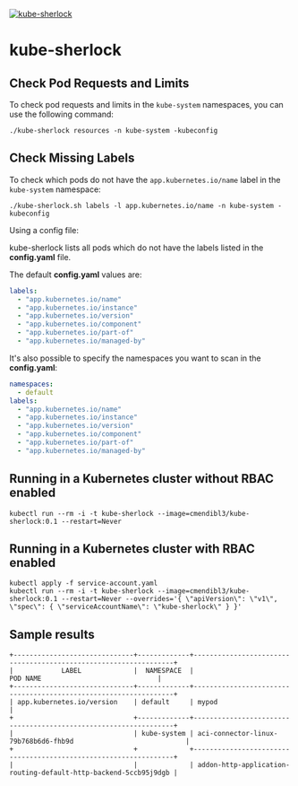 [![kube-sherlock](https://github.com/cmendible/kube-sherlock/actions/workflows/build.yaml/badge.svg)](https://github.com/cmendible/kube-sherlock/actions/workflows/build.yaml)

# kube-sherlock

## Check Pod Requests and Limits

To check pod requests and limits in the `kube-system` namespaces, you can use the following command:

``` shell
./kube-sherlock resources -n kube-system -kubeconfig
```

## Check Missing Labels

To check which pods do not have the `app.kubernetes.io/name` label in the `kube-system` namespace:

``` shell
./kube-sherlock.sh labels -l app.kubernetes.io/name -n kube-system -kubeconfig
```

Using a config file:

kube-sherlock lists all pods which do not have the labels listed in the **config.yaml** file.

The default **config.yaml** values are:

``` yaml
labels:
  - "app.kubernetes.io/name"
  - "app.kubernetes.io/instance"
  - "app.kubernetes.io/version"
  - "app.kubernetes.io/component"
  - "app.kubernetes.io/part-of"
  - "app.kubernetes.io/managed-by"
```

It's also possible to specify the namespaces you want to scan in the **config.yaml**:

``` yaml
namespaces:
  - default
labels:
  - "app.kubernetes.io/name"
  - "app.kubernetes.io/instance"
  - "app.kubernetes.io/version"
  - "app.kubernetes.io/component"
  - "app.kubernetes.io/part-of"
  - "app.kubernetes.io/managed-by"
```

## Running in a Kubernetes cluster without RBAC enabled

``` shell
kubectl run --rm -i -t kube-sherlock --image=cmendibl3/kube-sherlock:0.1 --restart=Never
```

## Running in a Kubernetes cluster with RBAC enabled

``` shell
kubectl apply -f service-account.yaml
kubectl run --rm -i -t kube-sherlock --image=cmendibl3/kube-sherlock:0.1 --restart=Never --overrides='{ \"apiVersion\": \"v1\", \"spec\": { \"serviceAccountName\": \"kube-sherlock\" } }'
```

## Sample results

``` shell
+------------------------------+-------------+-----------------------------------------------------------------+
|            LABEL             |  NAMESPACE  |                            POD NAME                             |
+------------------------------+-------------+-----------------------------------------------------------------+
| app.kubernetes.io/version    | default     | mypod                                                           |
+                              +-------------+-----------------------------------------------------------------+
|                              | kube-system | aci-connector-linux-79b768b6d6-fhb9d                            |
+                              +             +-----------------------------------------------------------------+
|                              |             | addon-http-application-routing-default-http-backend-5ccb95j9dgb |
```
